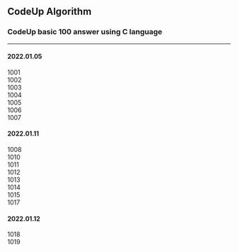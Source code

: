 ## CodeUp Algorithm  
### CodeUp basic 100 answer using C language

-----------------------------
#### __2022.01.05__  
1001  
1002  
1003  
1004  
1005  
1006  
1007  

#### __2022.01.11__  
1008  
1010    
1011  
1012  
1013  
1014  
1015  
1017  

#### __2022.01.12__  
1018  
1019  
